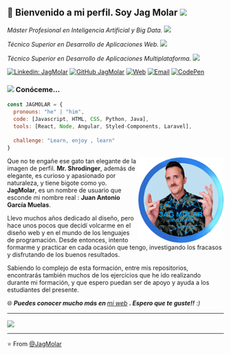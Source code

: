 ### <h2>👋 Bienvenido a mi perfil. Soy Jag Molar <img src="https://media.giphy.com/media/KzJkzjggfGN5Py6nkT/giphy.gif" width="50"></h2>

<p>
  <em>Máster Profesional en Inteligencia Artificial y Big Data.
    <img src="https://media.giphy.com/media/NtDKSysSF27UkXsib8/giphy.gif" width="30">
  </em>
</p>

<p>
  <em>Técnico Superior en Desarrollo de Aplicaciones Web.
    <img src="https://media.giphy.com/media/gK6PMs5BOnLIE2QCtU/giphy.gif" width="30">
  </em>
</p>

<p>
  <em>Técnico Superior en Desarrollo de Aplicaciones Multiplataforma.
    <img src="https://media.giphy.com/media/gK6PMs5BOnLIE2QCtU/giphy.gif" width="30">
  </em>
</p>

[![Linkedin: JagMolar](https://img.shields.io/badge/-juanantoniogarciamuelas-blue?style=flat-square&logo=Linkedin&logoColor=white&link=https://www.linkedin.com/in/juanantoniogarciamuelas)](https://www.linkedin.com/in/juanantoniogarciamuelas)
[![GitHub JagMolar](https://img.shields.io/github/followers/JagMolar?label=follow&style=social)](https://github.com/JagMolar)
[![Web](https://img.shields.io/badge/Web-JagMolar-14a1f0?style=for-the-badge&logo=dev.to&logoColor=white&labelColor=101010)](https://juanantoniogarciamuelas.es)
[![Email](https://img.shields.io/badge/Gmail-D14836?style=for-the-badge&logo=gmail&logoColor=white)](mailto:juangmuelas@gmail.com)
[![CodePen](https://img.shields.io/badge/Codepen-000000?style=for-the-badge&logo=codepen&logoColor=white)](https://codepen.io/jagmolar)

### <img src="https://media.giphy.com/media/eNA1tWKSfe3C4lyrTx/giphy.gif" width="50"> Conóceme...  

```javascript
const JAGMOLAR = {
  pronouns: "he" | "him",
  code: [Javascript, HTML, CSS, Python, Java],
  tools: [React, Node, Angular, Styled-Components, Laravel],
  
  challenge: "Learn, enjoy , learn"
}
```
<p align="left"><!-- <img src="https://repository-images.githubusercontent.com/288677863/24a25e00-e216-11ea-971b-b62dea14b560" width="200" align="right" /> 
  <img src="https://github.com/JagMolar/Jagmolar.site/blob/master/images/juanremovebg2607.png" width="200" align="right" />-->
  <img src="./Perfil-0823-fondo-circ.png" width="200" align="right" />
  Que no te engañe ese gato tan elegante de la imagen de perfil. <b>Mr. Shrodinger</b>, además de elegante, es curioso y apasionado por naturaleza, y tiene bigote como yo. <b>JagMolar</b>, es un nombre de usuario que esconde mi nombre real : <b>Juan Antonio García Muelas</b>. 
</p> 
<p align="left">
  Llevo muchos años dedicado al diseño, pero hace unos pocos que decidí volcarme en el diseño web y en el mundo de los lenguajes de programación. Desde entonces, intento formarme y practicar en cada ocasión que tengo, investigando los fracasos y disfrutando de los buenos resultados. 
</p>
<p align="left">
Sabiendo lo complejo de esta formación, entre mis repositorios, encontrarás también muchos de los ejercicios que he ido realizando durante mi formación, y que espero puedan ser de apoyo y ayuda a los estudiantes del presente. 
</p>



🌐 <em><b>Puedes conocer mucho más en </b> <a href="https://juanantoniogarciamuelas.es" target="blank">mi web</a> <b>. Espero que te guste!!</b> :)</em>

---

<img align='center' src="https://media.giphy.com/media/KzJkzjggfGN5Py6nkT/giphy.gif" width="200">

---

⭐️ From [@JagMolar](https://github.com/JagMolar)

<!-- **JagMolar/JagMolar** is a ✨ _special_ ✨ repository because its `README.md` (this file) appears on your GitHub profile.
